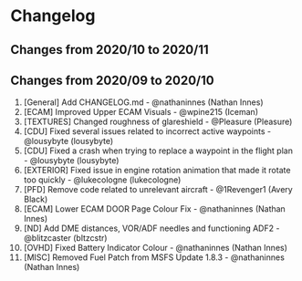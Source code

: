 # Changelog
<!-- ⚠⚠ Please follow the format provided ⚠⚠ -->
<!-- Always use "1." at the start instead of "2. " or "X. " as GitHub will auto renumber everything. -->
<!-- Use the following format below -->
<!--  1. [Changed Area] Title of changes - @github username (Name)  -->
## Changes from 2020/10 to 2020/11

## Changes from 2020/09 to 2020/10

1. [General] Add CHANGELOG.md - @nathaninnes (Nathan Innes)
2. [ECAM] Improved Upper ECAM Visuals - @wpine215 (Iceman)
3. [TEXTURES] Changed roughness of glareshield - @Pleasure (Pleasure)
4. [CDU] Fixed several issues related to incorrect active waypoints - @lousybyte (lousybyte)
5. [CDU] Fixed a crash when trying to replace a waypoint in the flight plan - @lousybyte (lousybyte)
6. [EXTERIOR] Fixed issue in engine rotation animation that made it rotate too quickly - @lukecologne (lukecologne)
7. [PFD] Remove code related to unrelevant aircraft - @1Revenger1 (Avery Black)
8. [ECAM] Lower ECAM DOOR Page Colour Fix - @nathaninnes (Nathan Innes)
9. [ND] Add DME distances, VOR/ADF needles and functioning ADF2 - @blitzcaster (bltzcstr)
10. [OVHD] Fixed Battery Indicator Colour - @nathaninnes (Nathan Innes)
11. [MISC] Removed Fuel Patch from MSFS Update 1.8.3 - @nathaninnes (Nathan Innes)
